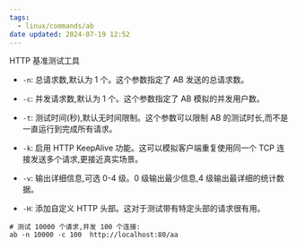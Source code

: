 ```yaml
---
tags:
  - linux/commands/ab
date updated: 2024-07-19 12:52
---
```


HTTP 基准测试工具

- `-n`: 总请求数,默认为 1 个。这个参数指定了 AB 发送的总请求数。

- `-c`: 并发请求数,默认为 1 个。这个参数指定了 AB 模拟的并发用户数。

- `-t`: 测试时间(秒),默认无时间限制。这个参数可以限制 AB 的测试时长,而不是一直运行到完成所有请求。

- `-k`: 启用 HTTP KeepAlive 功能。这可以模拟客户端重复使用同一个 TCP 连接发送多个请求,更接近真实场景。

- `-v`: 输出详细信息,可选 0-4 级。0 级输出最少信息,4 级输出最详细的统计数据。

- `-H`: 添加自定义 HTTP 头部。这对于测试带有特定头部的请求很有用。

```shell
# 测试 10000 个请求,并发 100 个连接:
ab -n 10000 -c 100  http://localhost:80/aa
```
